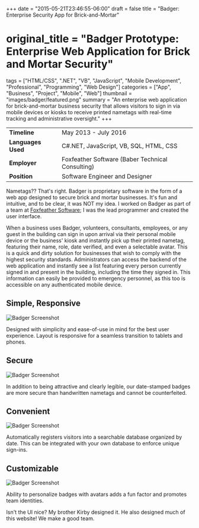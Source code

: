 +++
date = "2015-05-21T23:46:55-06:00"
draft = false
title = "Badger: Enterprise Security App for Brick-and-Mortar"
# original_title = "Badger Prototype: Enterprise Web Application for Brick and Mortar Security"
tags = ["HTML/CSS", ".NET", "VB", "JavaScript", "Mobile Development", "Professional", "Programming", "Web Design"]
categories = ["App", "Business", "Project", "Mobile", "Web"]
thumbnail = "images/badger/featured.png"
summary = "An enterprise web application for brick-and-mortar business security that allows visitors to sign in via mobile devices or kiosks to receive printed nametags with real-time tracking and administrative oversight."
+++

| | |
| --- | --- |
| **Timeline** | May 2013 - July 2016 |
| **Languages Used** | C#.NET, JavaScript, VB, SQL, HTML, CSS |
| **Employer** | Foxfeather Software (Baber Technical Consulting) |
| **Position** | Software Engineer and Designer |

Nametags?? That's right. Badger is proprietary software in the form of a web app designed to secure brick and mortar businesses. It's fun and intuitive, and to be clear, it was NOT my idea. I worked on Badger as part of a team at [Foxfeather Software](http://www.foxfeathersoftware.com/); I was the lead programmer and created the user interface.

When a business uses Badger, volunteers, consultants, employees, or any guest in the building can sign in upon arrival via their personal mobile device or the business' kiosk and instantly pick up their printed nametag, featuring their name, role, date verified, and even a selectable avatar. This is a quick and dirty solution for businesses that wish to comply with the highest security standards. Administrators can access the backend of the web application and instantly see a list featuring every person currently signed in and present in the building, including the time they signed in. This information can easily be provided to emergency personnel, as this too is accessible on any authenticated mobile device.

## Simple, Responsive
![Badger Screenshot](../../images/badger/screenshot1.png)

Designed with simplicity and ease-of-use in mind for the best user experience. Layout is responsive for a seamless transition to tablets and phones.

## Secure
![Badger Screenshot](../../images/badger/screenshot2.png)

In addition to being attractive and clearly legible, our date-stamped badges are more secure than handwritten nametags and cannot be counterfeited.

## Convenient
![Badger Screenshot](../../images/badger/screenshot3.png)

Automatically registers visitors into a searchable database organized by date. This can be integrated with your own database to enforce unique sign-ins.

## Customizable
![Badger Screenshot](../../images/badger/screenshot4.png)

Ability to personalize badges with avatars adds a fun factor and promotes team identities.

Isn't the UI nice? My brother Kirby designed it. He also designed much of this website! We make a good team.
